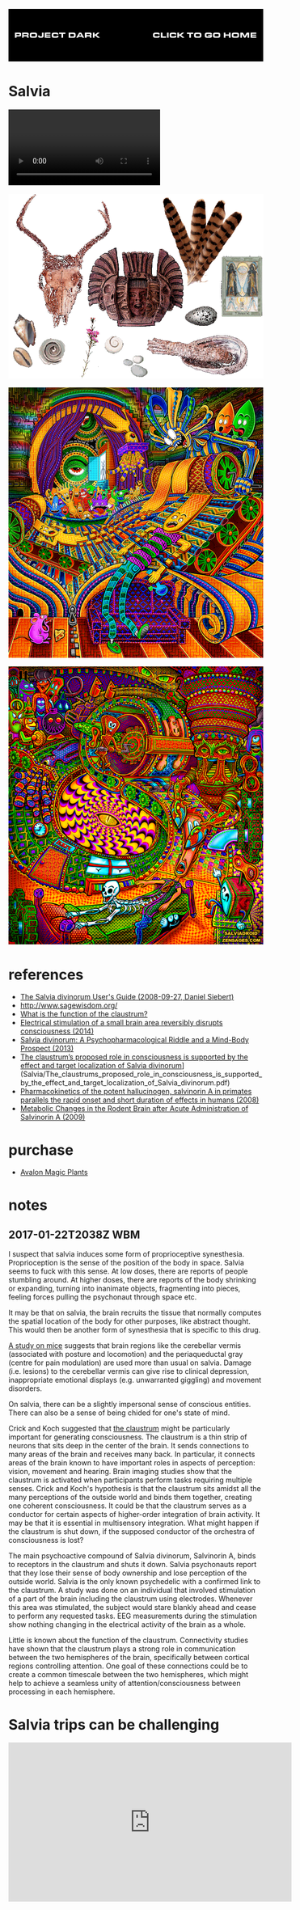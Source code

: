 [![](media/project_dark_home.png)](documentation.md)

# Salvia

<video src="media/petey_Short_Animatio.mp4" controls>
</video>

![](media/img0.gif)

![](media/the_conductor_of_consciousness_by_salviadroid-d9cuzi0.png)

![](media/carnival_of_the_abyss_by_salviadroid-da55t2f.png)

# references

- [The Salvia divinorum User's Guide (2008-09-27, Daniel Siebert)](Salvia/2008-09-27_Salvia_divinorum_usersguide.pdf)
- <http://www.sagewisdom.org/>
- [What is the function of the claustrum?](Salvia/What_is_the_function_of_the_claustrum.pdf)
- [Electrical stimulation of a small brain area reversibly disrupts consciousness (2014)](Salvia/Electrical_stimulation_of_a_small_brain_area_reversibly_disrupts_consciousness.pdf)
- [Salvia divinorum: A Psychopharmacological Riddle and a Mind-Body Prospect (2013)](Salvia/Salvia_divinorum_A_Psychopharmacological_Riddle_and_a_Mind-Body_Prospect.pdf)
- [The claustrum’s proposed role in consciousness is supported by the effect and target localization of Salvia divinorum](2014-02-26)](Salvia/The_claustrums_proposed_role_in_consciousness_is_supported_by_the_effect_and_target_localization_of_Salvia_divinorum.pdf)
- [Pharmacokinetics of the potent hallucinogen, salvinorin A in primates parallels the rapid onset and short duration of effects in humans (2008)](Salvia/Pharmacokinetics_of_the_potent_hallucinogen_salvinorin_A.pdf)
- [Metabolic Changes in the Rodent Brain after Acute Administration of Salvinorin A (2009)](Salvia/Metabolic_Changes_in_the_Rodent_Brain_after_Acute_Administration_of_Salvinorin_A.pdf)

# purchase

- [Avalon Magic Plants](https://www.avalonmagicplants.com/)

# notes

## 2017-01-22T2038Z WBM

I suspect that salvia induces some form of proprioceptive synesthesia. Proprioception is the sense of the position of the body in space. Salvia seems to fuck with this sense. At low doses, there are reports of people stumbling around. At higher doses, there are reports of the body shrinking or expanding, turning into inanimate objects, fragmenting into pieces, feeling forces pulling the psychonaut through space etc.

It may be that on salvia, the brain recruits the tissue that normally computes the spatial location of the body for other purposes, like abstract thought. This would then be another form of synesthesia that is specific to this drug.

[A study on mice](http://www.sagewisdom.org/hookeretal2.pdf) suggests that brain regions like the cerebellar vermis (associated with posture and locomotion) and the periaqueductal gray (centre for pain modulation) are used more than usual on salvia. Damage (i.e. lesions) to the cerebellar vermis can  give rise to clinical depression, inappropriate emotional displays (e.g. unwarranted giggling) and movement disorders.

On salvia, there can be a slightly impersonal sense of conscious entities. There can also be a sense of being chided for one's state of mind.

Crick and Koch suggested that [the claustrum](http://www.klab.caltech.edu/news/crick-koch-05.pdf) might be particularly important for generating consciousness. The claustrum is a thin strip of neurons that sits deep in the center of the brain. It sends connections to many areas of the brain and receives many back. In particular, it connects areas of the brain known to have important roles in aspects of perception: vision, movement and hearing. Brain imaging studies show that the claustrum is activated when participants perform tasks requiring multiple senses. Crick and Koch's hypothesis is that the claustrum sits amidst all the many perceptions of the outside world and binds them together, creating one coherent consciousness. It could be that the claustrum serves as a conductor for certain aspects of higher-order integration of brain activity. It may be that it is essential in multisensory integration. What might happen if the claustrum is shut down, if the supposed conductor of the orchestra of consciousness is lost?

The main psychoactive compound of Salvia divinorum, Salvinorin A, binds to receptors in the claustrum and shuts it down. Salvia psychonauts report that they lose their sense of body ownership and lose perception of the outside world. Salvia is the only known psychedelic with a confirmed link to the claustrum. A study was done on an individual that involved stimulation of a part of the brain including the claustrum using electrodes. Whenever this area was stimulated, the subject would stare blankly ahead and cease to perform any requested tasks. EEG measurements during the stimulation show nothing changing in the electrical activity of the brain as a whole.

Little is known about the function of the claustrum. Connectivity studies have shown that the claustrum plays a strong role in communication between the two hemispheres of the brain, specifically between cortical regions controlling attention. One goal of these connections could be to create a common timescale between the two hemispheres, which might help to achieve a seamless unity of attention/consciousness between processing in each hemisphere.

# Salvia trips can be challenging

<iframe width="560" height="315" src="https://www.youtube.com/embed/7nG1_QuI1v0" frameborder="0" allow="accelerometer; autoplay; encrypted-media; gyroscope; picture-in-picture" allowfullscreen></iframe>
